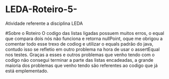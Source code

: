 # LEDA-Roteiro-5-
Atividade referente a disciplina LEDA

#Sobre o Roteiro 
O codigo das listas ligadas possuem muitos erros, o equal que compara dois nós não funciona e retorna nullPoint, oque me obrigou a comentar todo esse trexo de codiog 
e utilizar o equals padrão do java, contudo isso se refletio em outro problema na hora de usar o assertEqual nos testes.
Graças a esses e outros problemas que venho tendo com o codigo não consegui terminar a parte das listas encadeadas, a grande maioria dos problemas que venho tendo são
referentes ao codigo que já está emplementado.
